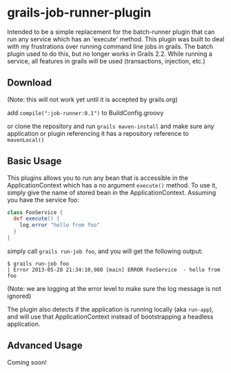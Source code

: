 grails-job-runner-plugin
========================

Intended to be a simple replacement for the batch-runner plugin that can run any service which has an 'execute' method.
This plugin was built to deal with my frustrations over running command line jobs in grails.  The batch plugin used to
do this, but no longer works in Grails 2.2.  While running a service, all features in grails will be used (transactions, injection, etc.)

Download
--------

(Note: this will not work yet until it is accepted by grails.org)

add `compile(":job-runner:0.1")` to BuildConfig.groovy

or clone the repository and run `grails maven-install` and make sure any application or plugin referencing it has a
repository reference to `mavenLocal()`

Basic Usage
-----------

This plugins allows you to run any bean that is accessible in the ApplicationContext which has a no argument
`execute()` method.  To use it, simply give the name of stored bean in the ApplicationContext.  Assuming you have the
service foo:

```groovy
class FooService {
  def execute() {
    log.error "hello from foo"
  }
}
```

simply call `grails run-job foo`, and you will get the following output:

```
$ grails run-job foo
| Error 2013-05-20 21:34:10,980 [main] ERROR FooService  - hello from foo
```

(Note: we are logging at the error level to make sure the log message is not ignored)

The plugin also detects if the application is running locally (aka `run-app`), and will use that ApplicationContext
instead of bootstrapping a headless application.

Advanced Usage
--------------
Coming soon!
